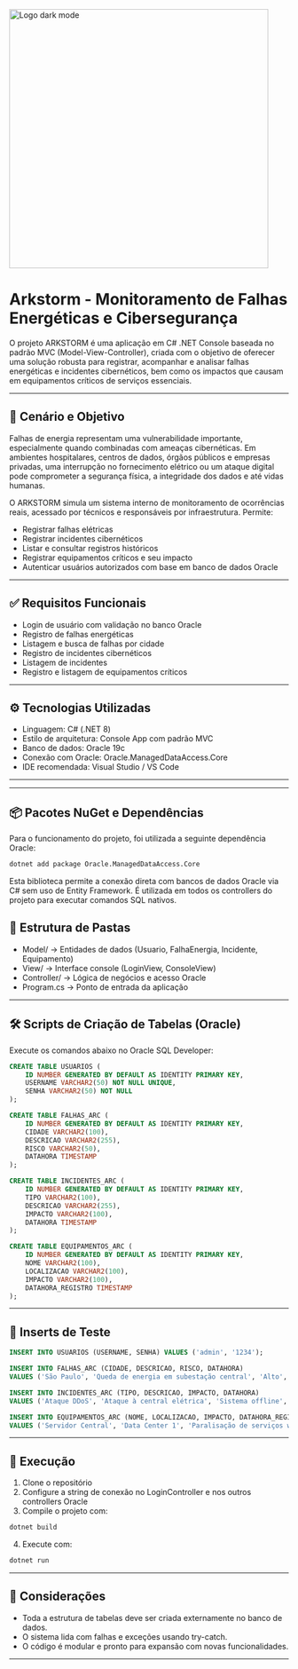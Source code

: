 <img width="467" alt="Logo dark mode" src="https://github.com/user-attachments/assets/169be40e-8e44-41ee-be43-e73022479cd7" />

# Arkstorm - Monitoramento de Falhas Energéticas e Cibersegurança

O projeto ARKSTORM é uma aplicação em C# .NET Console baseada no padrão MVC (Model-View-Controller), criada com o objetivo de oferecer uma solução robusta para registrar, acompanhar e analisar falhas energéticas e incidentes cibernéticos, bem como os impactos que causam em equipamentos críticos de serviços essenciais.

---

## 🎯 Cenário e Objetivo

Falhas de energia representam uma vulnerabilidade importante, especialmente quando combinadas com ameaças cibernéticas. Em ambientes hospitalares, centros de dados, órgãos públicos e empresas privadas, uma interrupção no fornecimento elétrico ou um ataque digital pode comprometer a segurança física, a integridade dos dados e até vidas humanas.

O ARKSTORM simula um sistema interno de monitoramento de ocorrências reais, acessado por técnicos e responsáveis por infraestrutura. Permite:

- Registrar falhas elétricas
- Registrar incidentes cibernéticos
- Listar e consultar registros históricos
- Registrar equipamentos críticos e seu impacto
- Autenticar usuários autorizados com base em banco de dados Oracle

---

## ✅ Requisitos Funcionais

- Login de usuário com validação no banco Oracle
- Registro de falhas energéticas
- Listagem e busca de falhas por cidade
- Registro de incidentes cibernéticos
- Listagem de incidentes
- Registro e listagem de equipamentos críticos

---

## ⚙️ Tecnologias Utilizadas

- Linguagem: C# (.NET 8)
- Estilo de arquitetura: Console App com padrão MVC
- Banco de dados: Oracle 19c
- Conexão com Oracle: Oracle.ManagedDataAccess.Core
- IDE recomendada: Visual Studio / VS Code

---

---

## 📦 Pacotes NuGet e Dependências

Para o funcionamento do projeto, foi utilizada a seguinte dependência Oracle:

```bash
dotnet add package Oracle.ManagedDataAccess.Core
```

Esta biblioteca permite a conexão direta com bancos de dados Oracle via C# sem uso de Entity Framework. É utilizada em todos os controllers do projeto para executar comandos SQL nativos.


## 📂 Estrutura de Pastas

- Model/ → Entidades de dados (Usuario, FalhaEnergia, Incidente, Equipamento)
- View/ → Interface console (LoginView, ConsoleView)
- Controller/ → Lógica de negócios e acesso Oracle
- Program.cs → Ponto de entrada da aplicação

---

## 🛠️ Scripts de Criação de Tabelas (Oracle)

Execute os comandos abaixo no Oracle SQL Developer:

```sql
CREATE TABLE USUARIOS (
    ID NUMBER GENERATED BY DEFAULT AS IDENTITY PRIMARY KEY,
    USERNAME VARCHAR2(50) NOT NULL UNIQUE,
    SENHA VARCHAR2(50) NOT NULL
);

CREATE TABLE FALHAS_ARC (
    ID NUMBER GENERATED BY DEFAULT AS IDENTITY PRIMARY KEY,
    CIDADE VARCHAR2(100),
    DESCRICAO VARCHAR2(255),
    RISCO VARCHAR2(50),
    DATAHORA TIMESTAMP
);

CREATE TABLE INCIDENTES_ARC (
    ID NUMBER GENERATED BY DEFAULT AS IDENTITY PRIMARY KEY,
    TIPO VARCHAR2(100),
    DESCRICAO VARCHAR2(255),
    IMPACTO VARCHAR2(100),
    DATAHORA TIMESTAMP
);

CREATE TABLE EQUIPAMENTOS_ARC (
    ID NUMBER GENERATED BY DEFAULT AS IDENTITY PRIMARY KEY,
    NOME VARCHAR2(100),
    LOCALIZACAO VARCHAR2(100),
    IMPACTO VARCHAR2(100),
    DATAHORA_REGISTRO TIMESTAMP
);
```

---

## 🧪 Inserts de Teste

```sql
INSERT INTO USUARIOS (USERNAME, SENHA) VALUES ('admin', '1234');

INSERT INTO FALHAS_ARC (CIDADE, DESCRICAO, RISCO, DATAHORA)
VALUES ('São Paulo', 'Queda de energia em subestação central', 'Alto', SYSTIMESTAMP);

INSERT INTO INCIDENTES_ARC (TIPO, DESCRICAO, IMPACTO, DATAHORA)
VALUES ('Ataque DDoS', 'Ataque à central elétrica', 'Sistema offline', SYSTIMESTAMP);

INSERT INTO EQUIPAMENTOS_ARC (NOME, LOCALIZACAO, IMPACTO, DATAHORA_REGISTRO)
VALUES ('Servidor Central', 'Data Center 1', 'Paralisação de serviços web', SYSTIMESTAMP);
```

---

## 🚀 Execução

1. Clone o repositório
2. Configure a string de conexão no LoginController e nos outros controllers Oracle
3. Compile o projeto com:
```bash
dotnet build
```
4. Execute com:
```bash
dotnet run
```
---

## 📌 Considerações

- Toda a estrutura de tabelas deve ser criada externamente no banco de dados.
- O sistema lida com falhas e exceções usando try-catch.
- O código é modular e pronto para expansão com novas funcionalidades.

---
